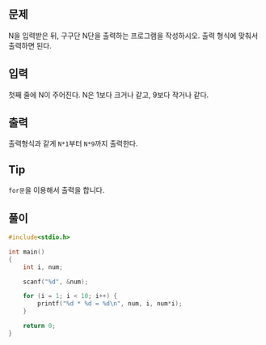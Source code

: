 ## 문제

N을 입력받은 뒤, 구구단 N단을 출력하는 프로그램을 작성하시오. 출력 형식에 맞춰서 출력하면 된다.

## 입력

첫째 줄에 N이 주어진다. N은 1보다 크거나 같고, 9보다 작거나 같다.

## 출력

출력형식과 같게 `N*1`부터 `N*9`까지 출력한다.

## Tip

`for문`을 이용해서 출력을 합니다.

## 풀이
```c
#include<stdio.h>

int main()
{
	int i, num;

	scanf("%d", &num);

	for (i = 1; i < 10; i++) {
		printf("%d * %d = %d\n", num, i, num*i);
	}

	return 0;
}
```
